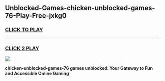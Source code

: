 
## Unblocked-Games-chicken-unblocked-games-76-Play-Free-jxkg0
<h3>
<a href="https://premium76.site?title=chicken-unblocked-games-76&ref=09A">CLICK TO PLAY</a></h3>
<hr>

<h3>
<a href="https://premium76.site?title=chicken-unblocked-games-76&ref=09A">CLICK 2 PLAY</a>
  
</h3>

<a href="https://premium76.site?title=chicken-unblocked-games-76&ref=09A"><img src="https://clearcache.store/games.png"></a>


**chicken-unblocked-games-76 games unblocked: Your Gateway to Fun and Accessible Online Gaming**
